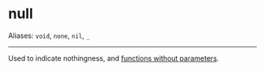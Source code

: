 # null

Aliases: `void`, `none`, `nil`, `_`

---

Used to indicate nothingness, and [functions without parameters](../constructs#function).
